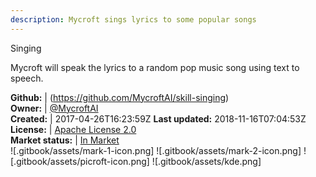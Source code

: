 ```yaml
---
description: Mycroft sings lyrics to some popular songs
---
```

Singing

Mycroft will speak the lyrics to a random pop music song using text to speech.

**Github:** | (https://github.com/MycroftAI/skill-singing)  
**Owner:** | [@MycroftAI](https://github.com/MycroftAI)  
**Created:** | 2017-04-26T16:23:59Z  **Last updated:** 2018-11-16T07:04:53Z  
**License:** | [Apache License 2.0](https://api.github.com/licenses/apache-2.0)  
**Market status:** | [In Market](https://market.mycroft.ai/skill/mycroft-singing)  
 ![.gitbook/assets/mark-1-icon.png]  ![.gitbook/assets/mark-2-icon.png]  ![.gitbook/assets/picroft-icon.png]  ![.gitbook/assets/kde.png]  
